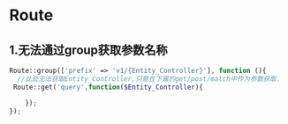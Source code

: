 # Route

## 1.无法通过group获取参数名称

```php
Route::group(['prefix' => 'v1/{Entity_Controller}'], function (){
  //此处无法获取Entity_Controller,只能在下属的get/post/match中作为参数获取.
 Route::get('query',function($Entity_Controller){

    });
});
```